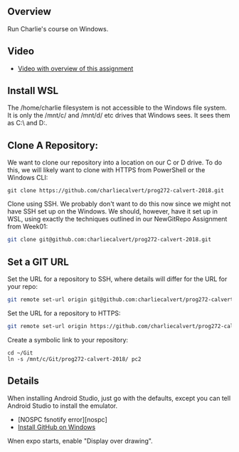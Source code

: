 ## Overview

Run Charlie's course on Windows.

## Video

- [Video with overview of this assignment][vcc]

[vcc]: https://youtu.be/7V97yIf8mnY

## Install WSL

The /home/charlie filesystem is not accessible to the Windows file system. It is only the /mnt/c/ and /mnt/d/ etc drives that Windows sees. It sees them as C:\ and D:\.

## Clone A Repository:

We want to clone our repository into a location on our C or D drive. To do this, we will likely want to clone with HTTPS from PowerShell or the Windows CLI:

```
git clone https://github.com/charliecalvert/prog272-calvert-2018.git
```

Clone using SSH. We probably don't want to do this now since we might not have SSH set up on the Windows. We should, however, have it set up in WSL, using exactly the techniques outlined in our NewGitRepo Assignment from Week01:

```bash
git clone git@github.com:charliecalvert/prog272-calvert-2018.git
```

## Set a GIT URL

Set the URL for a repository to SSH, where details will differ for the URL for your repo:

```bash
git remote set-url origin git@github.com:charliecalvert/prog272-calvert-2018.git
```

Set the URL for a repository to HTTPS:

```bash
git remote set-url origin https://github.com/charliecalvert/prog272-calvert-2018.git
```

Create a symbolic link to your repository:

```
cd ~/Git
ln -s /mnt/c/Git/prog272-calvert-2018/ pc2
```

## Details

When installing Android Studio, just go with the defaults, except you can tell Android Studio to install the emulator.

- [NOSPC fsnotify error][nospc]
- [Install GitHub on Windows][igw]

Wnen expo starts, enable "Display over drawing".






[igw]: https://git-scm.com/
[nospce]: http://www.elvenware.com/charlie/development/web/JavaScript/JavaScriptReact.html#enospc
